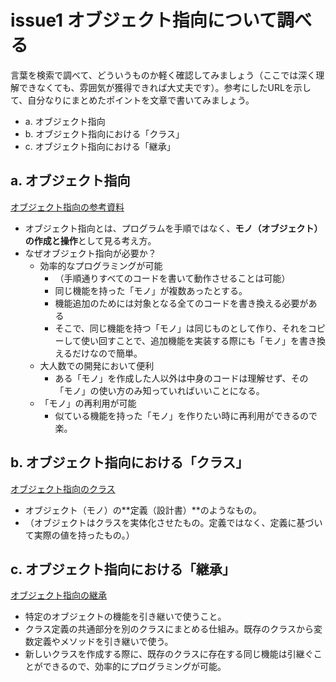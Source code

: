 # issue1 オブジェクト指向について調べる

言葉を検索で調べて、どういうものか軽く確認してみましょう（ここでは深く理解できなくても、雰囲気が獲得できれば大丈夫です）。参考にしたURLを示して、自分なりにまとめたポイントを文章で書いてみましょう。
- a. オブジェクト指向
- b. オブジェクト指向における「クラス」
- c. オブジェクト指向における「継承」

## a. オブジェクト指向

[オブジェクト指向の参考資料](https://eng-entrance.com/what-oop#i-9)

- オブジェクト指向とは、プログラムを手順ではなく、**モノ（オブジェクト）の作成と操作**として見る考え方。
- なぜオブジェクト指向が必要か？
  - 効率的なプログラミングが可能
    - （手順通りすべてのコードを書いて動作させることは可能）
    - 同じ機能を持った「モノ」が複数あったとする。
    - 機能追加のためには対象となる全てのコードを書き換える必要がある
    - そこで、同じ機能を持つ「モノ」は同じものとして作り、それをコピーして使い回すことで、追加機能を実装する際にも「モノ」を書き換えるだけなので簡単。
  - 大人数での開発において便利
    - ある「モノ」を作成した人以外は中身のコードは理解せず、その「モノ」の使い方のみ知っていればいいことになる。
  - 「モノ」の再利用が可能
    - 似ている機能を持った「モノ」を作りたい時に再利用ができるので楽。


## b. オブジェクト指向における「クラス」

[オブジェクト指向のクラス](https://www.sejuku.net/blog/6017)

- オブジェクト（モノ）の**定義（設計書）**のようなもの。
- （オブジェクトはクラスを実体化させたもの。定義ではなく、定義に基づいて実際の値を持ったもの。）



## c. オブジェクト指向における「継承」

[オブジェクト指向の継承](https://www.sejuku.net/blog/9598)

- 特定のオブジェクトの機能を引き継いで使うこと。
- クラス定義の共通部分を別のクラスにまとめる仕組み。既存のクラスから変数定義やメソッドを引き継いで使う。
- 新しいクラスを作成する際に、既存のクラスに存在する同じ機能は引継ぐことができるので、効率的にプログラミングが可能。